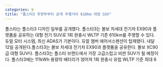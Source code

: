 ```yaml
---
categories: b
title: "폴스타3 후면부부터 공개 주행거리 610km 대형 SUV"
---
```

폴스타는 폴스타3 디자인 일부를 공개했다. 폴스타3는 볼보 차세대 전기차 EX90과 플랫폼을 공유하는 대형 전기 SUV로 1회 완충시 WLTP 기준 610km를 주행할 수 있다. 듀얼 모터 시스템, 최신 ADAS가 기본이다. 듀얼 챔버 에어서스펜션이 탑재됐다. 내달 12일 공개된다.폴스타3는 볼보 차세대 전기차 EX90과 플랫폼을 공유한다. 볼보 XC90급 대형 SUV다. 폴스타3는 폴스타 브랜드에서 가장 고급스럽고 비싼 SUV가 될 예정이다. 폴스타3에는 111kWh 용량의 배터리가 얹어져 1회 완충시 유럽 WLTP 기준 최대 6
